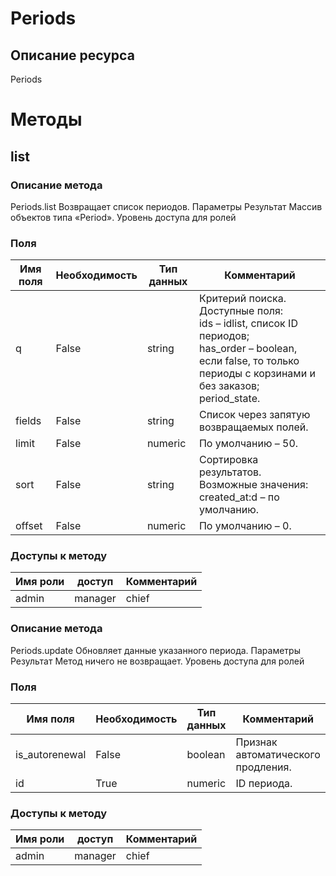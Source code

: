 # Periods
## Описание ресурса
Periods
# Методы
## list
### Описание метода
Periods.list
Возвращает список периодов.
Параметры
Результат
Массив объектов типа «Period».
Уровень доступа для ролей

### Поля
| Имя поля | Необходимость | Тип данных | Комментарий |
|---|---|---|---|
|q|False|string|Критерий поиска.<br/>Доступные поля:<br/>ids – idlist, список ID периодов;<br/>has_order – boolean, если false, то только периоды с корзинами и без заказов;<br/>period_state. <br/>|
|fields|False|string|Список через запятую возвращаемых полей.<br/>|
|limit|False|numeric|По умолчанию – 50.<br/>|
|sort|False|string|Сортировка результатов.<br/>Возможные значения:<br/>created_at:d – по умолчанию.<br/>|
|offset|False|numeric|По умолчанию – 0.<br/>|
### Доступы к методу
| Имя роли | доступ | Комментарий |
|---|---|---|
|admin|manager|chief|chief_partner|operator|admin_partner## update
### Описание метода
Periods.update
Обновляет данные указанного периода.
Параметры
Результат
Метод ничего не возвращает.
Уровень доступа для ролей

### Поля
| Имя поля | Необходимость | Тип данных | Комментарий |
|---|---|---|---|
|is_autorenewal|False|boolean|Признак автоматического продления.<br/>|
|id|True|numeric|ID периода.<br/>|
### Доступы к методу
| Имя роли | доступ | Комментарий |
|---|---|---|
|admin|manager|chief|chief_partner|operator|admin_partner